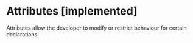 # Attributes [implemented]
Attributes allow the developer to modify or restrict behaviour for certain
declarations.
